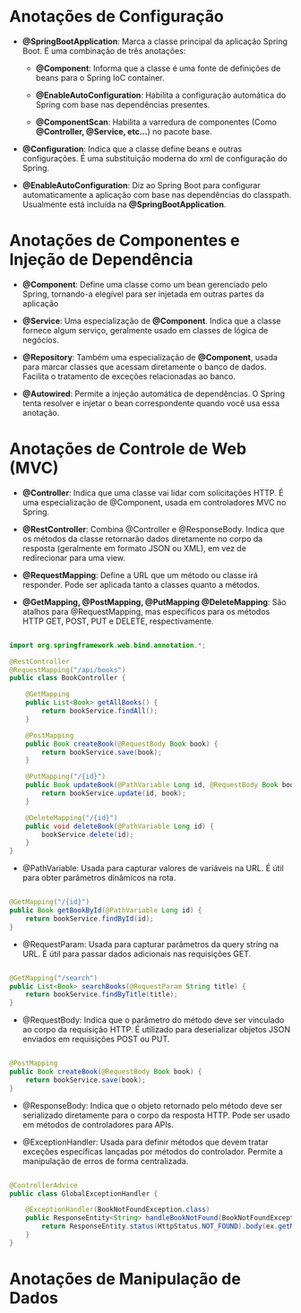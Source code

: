# Anotações de Configuração

- **@SpringBootApplication**: Marca a classe principal da aplicação Spring Boot. É uma combinação de três anotações:

    - **@Component**: Informa que a classe é uma fonte de definições de beans para o Spring IoC container.

    - **@EnableAutoConfiguration**: Habilita a configuração automática do Spring com base nas dependências presentes.

    - **@ComponentScan**: Habilita a varredura de componentes (Como **@Controller, @Service, etc...**) no pacote base.

- **@Configuration**: Indica que a classe define beans e outras configurações. É uma substituição moderna do xml de configuração do Spring.

- **@EnableAutoConfiguration**: Diz ao Spring Boot para configurar automaticamente a aplicação com base nas dependências do classpath. Usualmente está incluída na **@SpringBootApplication**.

# Anotações de Componentes e Injeção de Dependência

- **@Component**:  Define uma classe como um bean gerenciado pelo Spring, tornando-a elegível para ser injetada em outras partes da aplicação

- **@Service**: Uma especialização de **@Component**. Indica que a classe fornece algum serviço, geralmente usado em classes de lógica de negócios.

- **@Repository**: Também uma especialização de **@Component**, usada para marcar classes que acessam diretamente o banco de dados. Facilita o tratamento de exceções relacionadas ao banco.

- **@Autowired**: Permite a injeção automática de dependências. O Spring tenta resolver e injetar o bean correspondente quando você usa essa anotação.

# Anotações de Controle de Web (MVC)

- **@Controller**: Indica que uma classe vai lidar com solicitações HTTP. É uma especialização de @Component, usada em controladores MVC no Spring.

- **@RestController**: Combina @Controller e @ResponseBody. Indica que os métodos da classe retornarão dados diretamente no corpo da resposta (geralmente em formato JSON ou XML), em vez de redirecionar para uma view.

- **@RequestMapping**: Define a URL que um método ou classe irá responder. Pode ser aplicada tanto a classes quanto a métodos.

- **@GetMapping, @PostMapping, @PutMapping @DeleteMapping**: São atalhos para @RequestMapping, mas específicos para os métodos HTTP GET, POST, PUT e DELETE, respectivamente.

``` java 

import org.springframework.web.bind.annotation.*;

@RestController
@RequestMapping("/api/books")
public class BookController {

    @GetMapping
    public List<Book> getAllBooks() {
        return bookService.findAll();
    }

    @PostMapping
    public Book createBook(@RequestBody Book book) {
        return bookService.save(book);
    }

    @PutMapping("/{id}")
    public Book updateBook(@PathVariable Long id, @RequestBody Book book) {
        return bookService.update(id, book);
    }

    @DeleteMapping("/{id}")
    public void deleteBook(@PathVariable Long id) {
        bookService.delete(id);
    }
}

```

- @PathVariable: Usada para capturar valores de variáveis na URL. É útil para obter parâmetros dinâmicos na rota.

``` java

@GetMapping("/{id}")
public Book getBookById(@PathVariable Long id) {
    return bookService.findById(id);
}

```

- @RequestParam: Usada para capturar parâmetros da query string na URL. É útil para passar dados adicionais nas requisições GET.

``` java

@GetMapping("/search")
public List<Book> searchBooks(@RequestParam String title) {
    return bookService.findByTitle(title);
}

```

- @RequestBody:  Indica que o parâmetro do método deve ser vinculado ao corpo da requisição HTTP. É utilizado para deserializar objetos JSON enviados em requisições POST ou PUT.

``` java

@PostMapping
public Book createBook(@RequestBody Book book) {
    return bookService.save(book);
}

```

- @ResponseBody:  Indica que o objeto retornado pelo método deve ser serializado diretamente para o corpo da resposta HTTP. Pode ser usado em métodos de controladores para APIs.

- @ExceptionHandler: Usada para definir métodos que devem tratar exceções específicas lançadas por métodos do controlador. Permite a manipulação de erros de forma centralizada.

``` java

@ControllerAdvice
public class GlobalExceptionHandler {

    @ExceptionHandler(BookNotFoundException.class)
    public ResponseEntity<String> handleBookNotFound(BookNotFoundException ex) {
        return ResponseEntity.status(HttpStatus.NOT_FOUND).body(ex.getMessage());
    }
}

```

# Anotações de Manipulação de Dados

